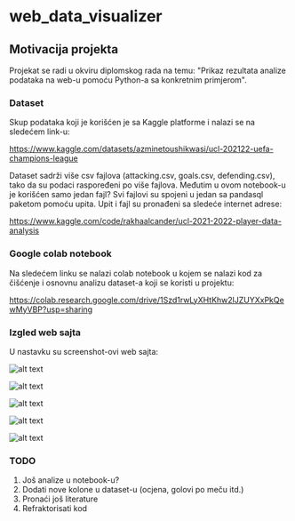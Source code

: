 # web_data_visualizer

## Motivacija projekta

Projekat se radi u okviru diplomskog rada na temu: "Prikaz rezultata analize podataka na web-u pomoću Python-a sa konkretnim primjerom".

### Dataset

Skup podataka koji je korišćen je sa Kaggle platforme i nalazi se na sledećem link-u:

https://www.kaggle.com/datasets/azminetoushikwasi/ucl-202122-uefa-champions-league

Dataset sadrži više csv fajlova (attacking.csv, goals.csv, defending.csv), tako da su podaci raspoređeni po više fajlova. Međutim u ovom notebook-u je korišćen samo jedan fajl? Svi fajlovi su spojeni u jedan sa pandasql paketom pomoću upita. Upit i fajl su pronađeni sa sledeće internet adrese:

https://www.kaggle.com/code/rakhaalcander/ucl-2021-2022-player-data-analysis

### Google colab notebook

Na sledećem linku se nalazi colab notebook u kojem se nalazi kod za čišćenje i osnovnu analizu dataset-a koji se koristi u projektu:

https://colab.research.google.com/drive/1Szd1rwLyXHtKhw2lJZUYXxPkQewMyVBP?usp=sharing

### Izgled web sajta

U nastavku su screenshot-ovi web sajta:

![alt text](https://github.com/Balsa-Dogandzic/web_data_visualizer/blob/main/docs/Pocetna.png?raw=True)

![alt text](https://github.com/Balsa-Dogandzic/web_data_visualizer/blob/main/docs/Klubovi.png?raw=True)

![alt text](https://github.com/Balsa-Dogandzic/web_data_visualizer/blob/main/docs/Klub.png?raw=True)

![alt text](https://github.com/Balsa-Dogandzic/web_data_visualizer/blob/main/docs/Igraci.png?raw=True)

![alt text](https://github.com/Balsa-Dogandzic/web_data_visualizer/blob/main/docs/Igrac.png?raw=True)

### TODO

1. Još analize u notebook-u?
2. Dodati nove kolone u dataset-u (ocjena, golovi po meču itd.)
3. Pronaći još literature
4. Refraktorisati kod
